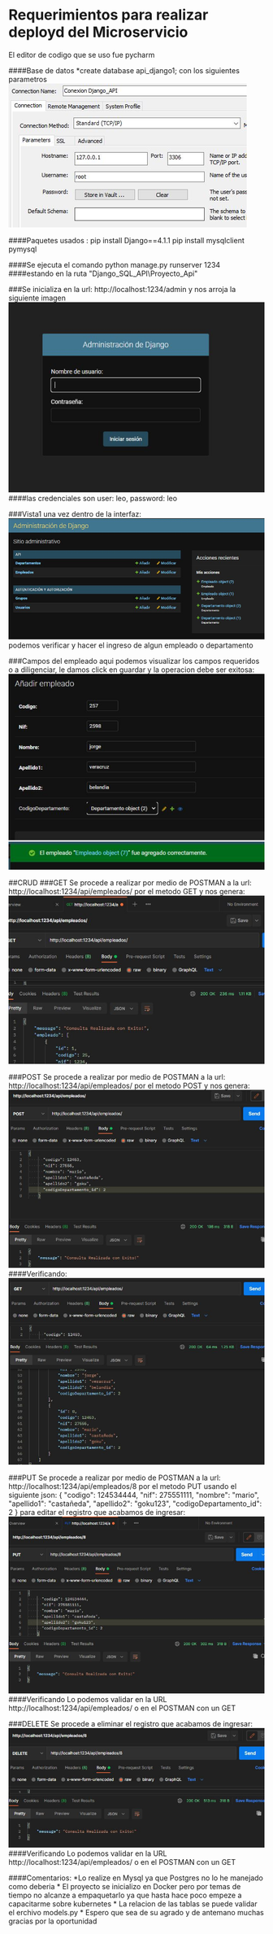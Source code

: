 
# Requerimientos para realizar deployd del Microservicio
El editor de codigo que se uso fue pycharm

####Base de datos
        *create database api_django1;
        con los siguientes parametros
![Alt text]( ./img/BD.JPG "BD")

####Paquetes usados :
    pip install Django==4.1.1
    pip install mysqlclient pymysql 

####Se ejecuta el comando python manage.py runserver 1234
####estando en la ruta "Django_SQL_API\Proyecto_Api"    


###Se inicializa en la url: http://localhost:1234/admin y nos arroja la siguiente imagen
![Alt text]( ./img/Login.JPG "login")
####las credenciales son user: leo, password: leo

###Vista1
        una vez dentro de la interfaz:
![Alt text]( ./img/Vista1.JPG "Vista1")
        podemos verificar y hacer el ingreso de algun empleado o departamento

###Campos del empleado
        aqui podemos visualizar los campos requeridos o a diligenciar, 
        le damos click en guardar y la operacion debe ser exitosa:
![Alt text]( ./img/Empleado1.JPG "Empleado1")
![Alt text]( ./img/Success1.JPG "Success1")

##CRUD
###GET
        Se procede a realizar por medio de POSTMAN a la url:
        http://localhost:1234/api/empleados/ por el metodo GET y 
        nos genera:
![Alt text]( ./img/Postman2.JPG "Postman2")

###POST
        Se procede a realizar por medio de POSTMAN a la url:
        http://localhost:1234/api/empleados/ por el metodo POST
        y nos genera:
![Alt text]( ./img/Postman3.JPG "Postman3")
####Verificando:
![Alt text]( ./img/Postman4.JPG "Postman4")

###PUT
        Se procede a realizar por medio de POSTMAN a la url:
        http://localhost:1234/api/empleados/8 por el metodo PUT 
        usando el siguiente json:
        {
      "codigo": 124534444,
      "nif": 275551111,
      "nombre": "mario",
      "apellido1": "castañeda",
      "apellido2": "goku123",
      "codigoDepartamento_id": 2
        }
        para editar el registro que acabamos de ingresar:
![Alt text]( ./img/Postman5.JPG "Postman5")
####Verificando
        Lo podemos validar en la URL http://localhost:1234/api/empleados/ o en el POSTMAN
        con un GET

###DELETE
        Se procede a eliminar el registro que acabamos de ingresar:
![Alt text]( ./img/Postman6.JPG "Postman6")  
####Verificando
        Lo podemos validar en la URL http://localhost:1234/api/empleados/ o en el POSTMAN
        con un GET

####Comentarios:
        *Lo realize en Mysql ya que Postgres no lo he manejado como deberia
        * El proyecto se inicializo en Docker pero por temas de tiempo no alcanze a empaquetarlo
                ya que hasta hace poco empeze a capacitarme sobre kubernetes
        * La relacion de las tablas se puede validar el erchivo models.py
        * Espero que sea de su agrado y de antemano muchas gracias por la oportunidad



    